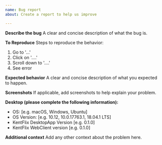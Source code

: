 ```yaml
---
name: Bug report
about: Create a report to help us improve

---
```


**Describe the bug**
A clear and concise description of what the bug is.

**To Reproduce**
Steps to reproduce the behavior:
1. Go to '...'
2. Click on '....'
3. Scroll down to '....'
4. See error

**Expected behavior**
A clear and concise description of what you expected to happen.

**Screenshots**
If applicable, add screenshots to help explain your problem.

**Desktop (please complete the following information):**
 - OS: [e.g. macOS, Windows, Ubuntu]
 - OS Version: [e.g. 10.12, 10.0.17763.1, 18.04.1 LTS] 
 - KentFlix DesktopApp Version [e.g. 0.1.0]
 - KentFlix WebClient version [e.g. 0.1.0]

**Additional context**
Add any other context about the problem here.

